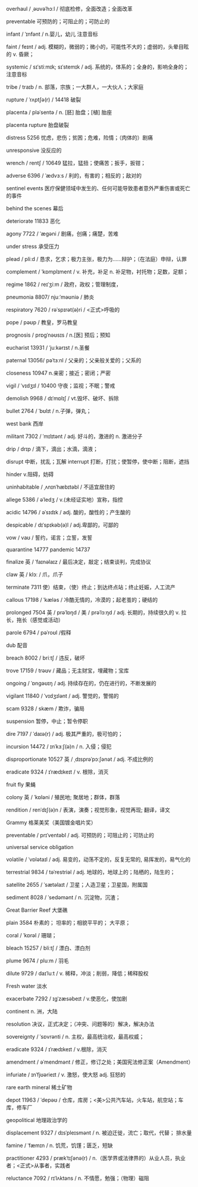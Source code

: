 overhaul / ˌəʊvəˈhɔːl / 彻底检修，全面改造；全面改革

preventable 可预防的；可阻止的；可防止的

infant / ˈɪnfənt / n.婴儿，幼儿 注意音标

faint / feɪnt / 
adj.
模糊的，微弱的；微小的，可能性不大的；虚弱的，头晕目眩的
v.
昏厥；

systemic / sɪˈstiːmɪk; sɪˈstemɪk / adj. 系统的，体系的；全身的，影响全身的；注意音标

tribe / traɪb / n. 部落，宗族；一大群人，一大伙人；大家庭

rupture / ˈrʌptʃə(r) / 14418 破裂

placenta / pləˈsentə / n. [胚] 胎盘；[植] 胎座

placenta rupture 胎盘破裂

distress 5256 忧虑，悲伤；贫困；危难，险情；（肉体的）剧痛

unresponsive  没反应的

wrench / rentʃ / 10649 猛拉，猛扭；使痛苦；扳手，扳钳；

adverse 6396 / ˈædvɜːs / 利的，有害的；相反的；敌对的

sentinel events 医疗保健领域中发生的、任何可能导致患者意外严重伤害或死亡的事件

behind the scenes 幕后

deteriorate 11833 恶化

agony 7722 / ˈæɡəni / 剧痛，创痛；痛楚，苦难

under stress 承受压力

plead / pliːd / 恳求，乞求；极力主张，极力为……辩护；（在法庭）申辩，认罪

complement / ˈkɒmplɪment /
v.
补充，补足
n.
补足物，衬托物；足数，足额；

regime 1862 / reɪˈʒiːm / 政府，政权；管理制度，

pneumonia 8807/ njuːˈməʊniə / 肺炎

respiratory 7620 / rəˈspɪrət(ə)ri / <正式>呼吸的

pope / pəʊp / 教皇，罗马教皇

prognosis / prɒɡˈnəʊsɪs / n.[医] 预后；预知

eucharist 13931 / ˈjuːkərɪst / n.圣餐

paternal 13056/ pəˈtɜːnl / 父亲的；父亲般关爱的；父系的

closeness 10947 n.亲密；接近；密闭；严密

vigil / ˈvɪdʒɪl / 10400 守夜；监视；不眠；警戒

demolish 9968 / dɪˈmɒlɪʃ / vt.毁坏、破坏、拆除

bullet 2764 / ˈbʊlɪt / n.子弹，弹丸；

west bank 西岸

militant 
7302
/ ˈmɪlɪtənt /
adj.
好斗的，激进的
n.
激进分子

drip / drɪp / 滴下，滴出；水滴，滴液；

disrupt 中断，扰乱；瓦解
interrupt 打断，打扰；使暂停，使中断；阻断，遮挡

hinder v.阻碍，妨碍

uninhabitable / ˌʌnɪnˈhæbɪtəbl / 不适宜居住的

allege 5386 / əˈledʒ / v.(未经证实地）宣称，指控

acidic 14796 / əˈsɪdɪk / adj. 酸的，酸性的；产生酸的

despicable / dɪˈspɪkəb(ə)l / adj.卑鄙的，可鄙的

vow / vaʊ / 誓约，诺言；立誓，发誓

quarantine 14777 
pandemic 14737

finalize 英 / ˈfaɪnəlaɪz / 最后决定，敲定；结束谈判，完成协议

claw 英 / klɔː / 爪，爪子

terminate 7311 使）结束，（使）终止；到达终点站；终止妊娠，人工流产

callous 17198 / ˈkæləs / 冷酷无情的，冷漠的；起老茧的；硬结的

prolonged
7504
英
/ prəˈlɒŋd /
美
/ prəˈlɔːŋd /
adj.
长期的，持续很久的
v.
拉长，拖长（感觉或活动）

parole 6794 / pəˈroʊl /假释

dub 配音

breach 8002 / briːtʃ / 违反，破坏

trove 17159 / trəʊv / 藏品；无主财宝，埋藏物；宝库

ongoing / ˈɒnɡəʊɪŋ / adj. 持续存在的，仍在进行的，不断发展的

vigilant 11840 / ˈvɪdʒɪlənt / adj. 警觉的，警惕的

scam 9328 / skæm / 欺诈，骗局

suspension 暂停，中止；暂令停职

dire 7197 / ˈdaɪə(r) / adj. 极其严重的，极可怕的；

incursion 
14472
/ ɪnˈkɜːʃ(ə)n /
n.
入侵；侵犯

disproportionate 
10527
英
/ ˌdɪsprəˈpɔːʃənət /
adj.
不成比例的

eradicate 9324 / ɪˈrædɪkeɪt / v. 根除，消灭

fruit fly 果蝇

colony 英 / ˈkɒləni / 殖民地; 聚居地；群体，群落

rendition / renˈdɪʃ(ə)n / 表演，演奏；视觉形象，视觉再现; 翻译，译文

Grammy 格莱美奖（美国镀金唱片奖）

preventable / prɪˈventəbl / adj. 可预防的；可阻止的；可防止的

universal service obligation

volatile / ˈvɒlətaɪl / adj. 易变的，动荡不定的，反复无常的, 易挥发的，易气化的

terrestrial 9834 / təˈrestriəl / adj. 地球的，地球上的；陆栖的，陆生的；

satellite 2655 / ˈsætəlaɪt / 卫星；人造卫星；卫星国，附属国

sediment 8028 / ˈsedəmənt / n. 沉淀物，沉渣；

Great Barrier Reef 大堡礁

plain 3584 朴素的； 坦率的；相貌平平的； 大平原；

coral / ˈkɒrəl / 珊瑚；

bleach 15257 / bliːtʃ / 漂白、漂白剂

plume 9674 / pluːm / 羽毛

dilute 9729 / daɪˈluːt / v. 稀释，冲淡；削弱，降低；稀释股权

Fresh water 淡水

exacerbate 7292 / ɪɡˈzæsəbeɪt / v.使恶化，使加剧

continent n. 洲，大陆

resolution 决议，正式决定；（冲突、问题等的）解决，解决办法

sovereignty / ˈsɒvrənti / n. 主权，最高统治权，最高权威；

eradicate 9324 / ɪˈrædɪkeɪt / v.根除，消灭

amendment / əˈmendmənt / 修正，修订之处；美国宪法修正案（Amendment）

infuriate / ɪnˈfjʊərieɪt / v. 激怒，使大怒 adj. 狂怒的

rare earth mineral 稀土矿物

depot 11963 / ˈdepəʊ / 仓库，库房；<美>公共汽车站，火车站，航空站；车库，修车厂

geopolitical 地理政治学的

displacement 9327 / dɪsˈpleɪsmənt / n. 被迫迁徙，流亡；取代，代替； 排水量

famine / ˈfæmɪn / n. 饥荒，饥馑；匮乏，短缺

practitioner 4293 / prækˈtɪʃənə(r) / n.（医学界或法律界的）从业人员，执业者；<正式>从事者，实践者

reluctance 7092 / rɪˈlʌktəns / n. 不情愿，勉强；（物理）磁阻

